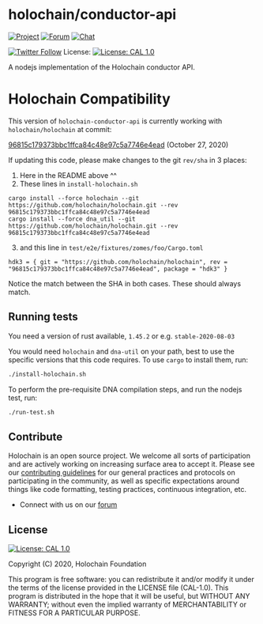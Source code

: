 # holochain/conductor-api

[![Project](https://img.shields.io/badge/project-holochain-blue.svg?style=flat-square)](http://holochain.org/)
[![Forum](https://img.shields.io/badge/chat-forum%2eholochain%2enet-blue.svg?style=flat-square)](https://forum.holochain.org)
[![Chat](https://img.shields.io/badge/chat-chat%2eholochain%2enet-blue.svg?style=flat-square)](https://chat.holochain.org)

[![Twitter Follow](https://img.shields.io/twitter/follow/holochain.svg?style=social&label=Follow)](https://twitter.com/holochain)
License: [![License: CAL 1.0](https://img.shields.io/badge/License-CAL%201.0-blue.svg)](https://github.com/holochain/cryptographic-autonomy-license)

A nodejs implementation of the Holochain conductor API.

# Holochain Compatibility

This version of `holochain-conductor-api` is currently working with `holochain/holochain` at commit:

[96815c179373bbc1ffca84c48e97c5a7746e4ead](https://github.com/holochain/holochain/commit/96815c179373bbc1ffca84c48e97c5a7746e4ead) (October 27, 2020)

If updating this code, please make changes to the git `rev/sha` in 3 places:
1. Here in the README above ^^
2. These lines in `install-holochain.sh`
```
cargo install --force holochain --git https://github.com/holochain/holochain.git --rev 96815c179373bbc1ffca84c48e97c5a7746e4ead
cargo install --force dna_util --git https://github.com/holochain/holochain.git --rev 96815c179373bbc1ffca84c48e97c5a7746e4ead
```
3. and this line in `test/e2e/fixtures/zomes/foo/Cargo.toml`
```
hdk3 = { git = "https://github.com/holochain/holochain", rev = "96815c179373bbc1ffca84c48e97c5a7746e4ead", package = "hdk3" }
```

Notice the match between the SHA in both cases. These should always match.

## Running tests

You need a version of rust available, `1.45.2` or e.g. `stable-2020-08-03`

You would need `holochain` and `dna-util` on your path, best to use the specific versions that this code requires. To use `cargo` to install them, run:
```bash
./install-holochain.sh
```

To perform the pre-requisite DNA compilation steps, and run the nodejs test, run:
```bash
./run-test.sh
```

## Contribute
Holochain is an open source project.  We welcome all sorts of participation and are actively working on increasing surface area to accept it.  Please see our [contributing guidelines](/CONTRIBUTING.md) for our general practices and protocols on participating in the community, as well as specific expectations around things like code formatting, testing practices, continuous integration, etc.

* Connect with us on our [forum](https://forum.holochain.org)

## License
 [![License: CAL 1.0](https://img.shields.io/badge/License-CAL%201.0-blue.svg)](https://github.com/holochain/cryptographic-autonomy-license)

Copyright (C) 2020, Holochain Foundation

This program is free software: you can redistribute it and/or modify it under the terms of the license
provided in the LICENSE file (CAL-1.0).  This program is distributed in the hope that it will be useful,
but WITHOUT ANY WARRANTY; without even the implied warranty of MERCHANTABILITY or FITNESS FOR A PARTICULAR
PURPOSE.
